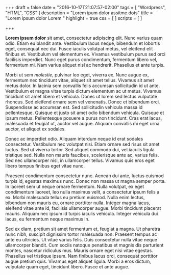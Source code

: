 +++
draft = false
date = "2016-10-17T21:07:57-02:00"
tags = [
    "Wordpress",
    "HTML",
    "CSS"
]
description = "Lorem ipum dolor assitme dots"
title = "Lorem ipsum dolor Lorem "
highlight = true
css = [
]
scripts = [
]

+++

**Lorem ipsum dolor** sit amet, consectetur adipiscing elit. Nunc varius quam odio. Etiam eu blandit ante. Vestibulum lacus neque, bibendum et lobortis eget, consequat nec dui. Fusce iaculis volutpat metus, vel eleifend elit finibus et. Vestibulum vel elementum ex. Vivamus vestibulum purus sed orci facilisis imperdiet. Nunc eget purus condimentum, fermentum libero vel, fermentum mi. Nam varius aliquet nisl ac hendrerit. Phasellus et ante turpis.

Morbi ut sem _molestie_, pulvinar leo eget, viverra ex. Nunc augue ex, fermentum nec tincidunt vitae, aliquet sit amet tellus. Vivamus sit amet metus dolor. In lacinia sem convallis felis accumsan sollicitudin id ut ante. Vestibulum et magna vitae turpis dictum elementum ac ut metus. Vivamus tincidunt sit amet libero et vehicula. Donec ut lorem sed lectus vulputate rhoncus. Sed eleifend ornare sem vel venenatis. Donec et bibendum orci. Suspendisse ac accumsan est. Sed sollicitudin vehicula massa id pellentesque. Quisque et justo sit amet odio bibendum vehicula. Quisque et ipsum metus. Pellentesque posuere a purus non tincidunt. Cras erat lacus, malesuada et feugiat ut, auctor vel augue. Aliquam convallis mi eget urna auctor, et aliquet ex sodales.

Donec ac imperdiet odio. Aliquam interdum neque id erat sodales consectetur. Vestibulum nec volutpat nisi. Etiam ornare sed risus sit amet luctus. Sed ut viverra tortor. Sed aliquet commodo dui, vel iaculis ligula tristique sed. Nulla non mauris faucibus, scelerisque ante ac, varius felis. Sed nec ullamcorper nisl, in ullamcorper tellus. Vivamus quis eros eget libero tempus finibus eget vitae nunc.

Praesent condimentum consectetur nunc. Aenean dui ante, luctus euismod turpis id, egestas maximus nunc. Donec non massa ut magna semper porta. In laoreet sem ut neque ornare fermentum. Nulla volutpat, ex eget condimentum laoreet, leo nulla maximus velit, a consectetur ipsum felis a ex. Morbi malesuada tellus eu pretium euismod. Nulla enim lectus, bibendum non mauris eu, ornare porttitor nulla. Integer magna lacus, eleifend vitae ante id, facilisis ullamcorper augue. Morbi tincidunt placerat mauris. Aliquam nec ipsum id turpis iaculis vehicula. Integer vehicula dui lacus, eu fermentum neque maximus in.

Sed ex diam, pretium sit amet fermentum et, feugiat a magna. Ut pharetra nunc nibh, suscipit dignissim tortor malesuada non. Praesent tempus ac ante eu ultricies. Ut vitae varius felis. Duis consectetur nulla vitae neque ullamcorper blandit. Cum sociis natoque penatibus et magnis dis parturient montes, nascetur ridiculus mus. Mauris ornare eget nisi vitae egestas. Phasellus vel tristique ipsum. Nam finibus lacus orci, consequat porttitor augue pretium quis. Vivamus eget aliquet ligula. Morbi a eros dictum, vulputate quam eget, tincidunt libero. Fusce et ante augue.
